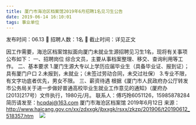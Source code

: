 ```yaml
---
title: 厦门市海沧区档案馆2019年6月招聘1名见习生公告
date: 2019-06-14 16:10:01
tags: 事业单位
---
```

发布时间：06.13   🌟   招聘人数：1名   🌈   截止时间：详见正文
<!-- more -->

因工作需要，海沧区档案馆拟面向厦门未就业生源招聘见习生1名，现将有关事项公布如下：
一、招聘岗位
综合文员，主要从事档案整理、移交、查询利用等工作。
二、基本要求
1.厦门生源大专以上学历应届毕业生（具备毕业证、报到证）；具有厦门户口
2.未报到，未就业；（未签过劳动合同，未交过社保）
3.专业不限，有文字功底者优先，男女不限。
三、薪资待遇
根据《厦门市人民政府办公厅转发市公务局关于进一步做好普通高校毕业生就业工作意见的通知》（厦府办[2013]217号）文件执行，1980元/月。
联系人：傅巧玲6051126，15985878284
简历请发至：hcqdaj@163.com
厦门市海沧区档案馆
2019年6月12日
来源：
http://www.haicang.gov.cn/xx/zdxxgk/jbxxgk/rsxx/zkzp/201906/t20190612_518357.htm
 
 ![](https://cdn.weiweiblog.cn/20181015134814.png)